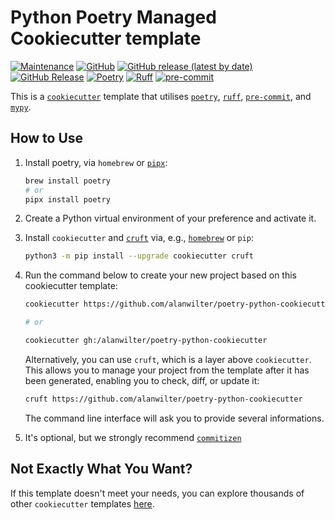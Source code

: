 # Python Poetry Managed Cookiecutter template

[![Maintenance](https://img.shields.io/badge/Maintained%3F-yes-green.svg?style=plastic)](https://github.com/alanwilter/poetry-python-cookiecutter/graphs/commit-activity)
[![GitHub](https://img.shields.io/github/license/alanwilter/poetry-python-cookiecutter?style=plastic)](https://github.com/alanwilter/poetry-python-cookiecutter)
[![GitHub release (latest by date)](https://img.shields.io/github/v/release/alanwilter/poetry-python-cookiecutter?display_name=tag&logo=github&style=plastic)](https://github.com/alanwilter/poetry-python-cookiecutter)
[![GitHub Release](https://img.shields.io/github/release-date/alanwilter/poetry-python-cookiecutter?style=plastic&logo=github)](https://github.com/alanwilter/poetry-python-cookiecutter)
[![Poetry](https://img.shields.io/endpoint?style=plastic&url=https://python-poetry.org/badge/v0.json)](https://python-poetry.org/)
[![Ruff](https://img.shields.io/endpoint?style=plastic&url=https://raw.githubusercontent.com/astral-sh/ruff/main/assets/badge/v2.json)](https://github.com/astral-sh/ruff)
[![pre-commit](https://img.shields.io/badge/pre--commit-enabled-brightgreen?logo=pre-commit&logoColor=white&style=plastic)](https://github.com/pre-commit/pre-commit)

This is a [`cookiecutter`](https://cookiecutter.readthedocs.io) template that utilises [`poetry`](https://python-poetry.org/), [`ruff`](<https://github.com/joestubbs/ruff](https://github.com/astral-sh/ruff)>), [`pre-commit`](https://pre-commit.com/), and [`mypy`](http://mypy-lang.org/).

## How to Use

1. Install poetry, via `homebrew` or [`pipx`](https://github.com/pypa/pipx):

   ```bash
   brew install poetry
   # or
   pipx install poetry
   ```

2. Create a Python virtual environment of your preference and activate it.

3. Install `cookiecutter` and [`cruft`](https://github.com/cruft/cruft) via, e.g., [`homebrew`](https://brew.sh/) or `pip`:

   ```bash
   python3 -m pip install --upgrade cookiecutter cruft
   ```

4. Run the command below to create your new project based on this cookiecutter template:

   ```bash
   cookiecutter https://github.com/alanwilter/poetry-python-cookiecutter

   # or

   cookiecutter gh:/alanwilter/poetry-python-cookiecutter
   ```

   Alternatively, you can use `cruft`, which is a layer above `cookiecutter`. This allows you to manage your project from the template after it has been generated, enabling you to check, diff, or update it:

   ```bash
   cruft https://github.com/alanwilter/poetry-python-cookiecutter
   ```

   The command line interface will ask you to provide several informations.

5. It's optional, but we strongly recommend [`commitizen`](https://github.com/commitizen-tools/commitizen)

## Not Exactly What You Want?

If this template doesn't meet your needs, you can explore thousands of other `cookiecutter` templates [here](https://github.com/search?q=cookiecutter&amp%3Btype=Repositories&type=repositories).
